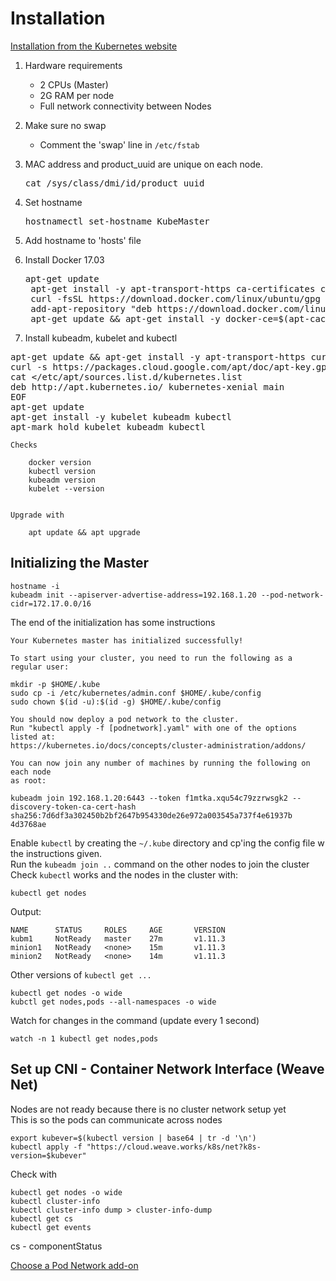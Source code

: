 # Installation

[Installation from the Kubernetes website](https://kubernetes.io/docs/setup/independent/install-kubeadm/)

1. Hardware requirements
    - 2 CPUs (Master)
    - 2G RAM per node
    - Full network connectivity between Nodes

1. Make sure no swap  
    - Comment the 'swap' line in `/etc/fstab`
1. MAC address and product_uuid are unique on each node.  
    <pre>cat /sys/class/dmi/id/product_uuid</pre>
1. Set hostname
    <pre>hostnamectl set-hostname KubeMaster</pre>
1. Add hostname to 'hosts' file
1. Install Docker 17.03  
    <pre>apt-get update
    apt-get install -y apt-transport-https ca-certificates curl software-properties-common
    curl -fsSL https://download.docker.com/linux/ubuntu/gpg | apt-key add -
    add-apt-repository "deb https://download.docker.com/linux/$(. /etc/os-release; echo "$ID") $(lsb_release -cs) stable"
    apt-get update && apt-get install -y docker-ce=$(apt-cache madison docker-ce | grep 17.03 | head -1 | awk '{print $3}')</pre>
1. Install kubeadm, kubelet and kubectl  
<pre>apt-get update && apt-get install -y apt-transport-https curl
curl -s https://packages.cloud.google.com/apt/doc/apt-key.gpg | apt-key add -
cat <<EOF >/etc/apt/sources.list.d/kubernetes.list
deb http://apt.kubernetes.io/ kubernetes-xenial main
EOF
apt-get update
apt-get install -y kubelet kubeadm kubectl
apt-mark hold kubelet kubeadm kubectl</pre>


    Checks

        docker version
        kubectl version
        kubeadm version
        kubelet --version


    Upgrade with 
    
        apt update && apt upgrade

## Initializing the Master

    hostname -i
    kubeadm init --apiserver-advertise-address=192.168.1.20 --pod-network-cidr=172.17.0.0/16

The end of the initialization has some instructions

    Your Kubernetes master has initialized successfully!

    To start using your cluster, you need to run the following as a regular user:

    mkdir -p $HOME/.kube
    sudo cp -i /etc/kubernetes/admin.conf $HOME/.kube/config
    sudo chown $(id -u):$(id -g) $HOME/.kube/config

    You should now deploy a pod network to the cluster.
    Run "kubectl apply -f [podnetwork].yaml" with one of the options listed at:
    https://kubernetes.io/docs/concepts/cluster-administration/addons/

    You can now join any number of machines by running the following on each node
    as root:

    kubeadm join 192.168.1.20:6443 --token f1mtka.xqu54c79zzrwsgk2 --discovery-token-ca-cert-hash sha256:7d6df3a302450b2bf2647b954330de26e972a003545a737f4e61937b
    4d3768ae


Enable `kubectl` by creating the `~/.kube` directory and cp'ing the config file w the instructions given.  
Run the `kubeadm join ..` command on the other nodes to join the cluster  
Check `kubectl` works and the nodes in the cluster with:  

    kubectl get nodes

Output:

    NAME      STATUS     ROLES     AGE       VERSION
    kubm1     NotReady   master    27m       v1.11.3
    minion1   NotReady   <none>    15m       v1.11.3
    minion2   NotReady   <none>    14m       v1.11.3

Other versions of `kubectl get ...`

    kubectl get nodes -o wide
    kubctl get nodes,pods --all-namespaces -o wide
Watch for changes in the command (update every 1 second)

    watch -n 1 kubectl get nodes,pods


## Set up CNI - Container Network Interface (Weave Net)
Nodes are not ready because there is no cluster network setup yet  
This is so the pods can communicate across nodes

    export kubever=$(kubectl version | base64 | tr -d '\n')
    kubectl apply -f "https://cloud.weave.works/k8s/net?k8s-version=$kubever"

Check with

    kubectl get nodes -o wide
    kubectl cluster-info
    kubectl cluster-info dump > cluster-info-dump
    kubectl get cs
    kubectl get events

cs - componentStatus


[Choose a Pod Network add-on](https://kubernetes.io/docs/setup/independent/create-cluster-kubeadm/#initializing-your-master)